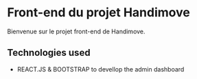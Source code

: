 # Front-end du projet Handimove 

Bienvenue sur le projet front-end de Handimove.
## Technologies used 
- REACT.JS & BOOTSTRAP to devellop the admin dashboard
